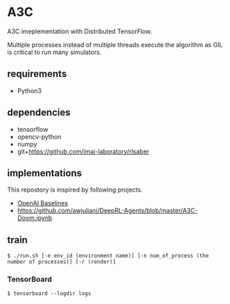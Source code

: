 # A3C
A3C imeplementation with Distributed TensorFlow.

Multiple processes instead of multiple threads execute the algorithm as GIL is critical to run many simulators.

## requirements
- Python3

## dependencies
- tensorflow
- opencv-python
- numpy
- git+https://github.com/imai-laboratory/rlsaber

## implementations
This repostory is inspired by following projects.

- [OpenAI Baselines](https://github.com/openai/baselines)
- https://github.com/awjuliani/DeepRL-Agents/blob/master/A3C-Doom.ipynb

## train
```
$ ./run.sh [-e env_id (environment name)] [-n num_of_process (the number of processes)] [-r (render)]
```

### TensorBoard
```
$ tensorboard --logdir logs
```
